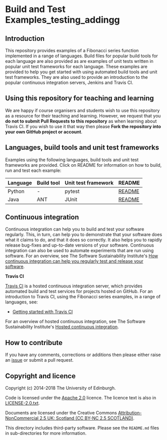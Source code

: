Build and Test Examples_testing_addingg
=======================

Introduction
------------

This repository provides examples of a Fibonacci series function implemented in a range of languages. Build files for popular build tools for each language are also provided as are examples of unit tests written in popular unit test frameworks for each language. These examples are provided to help you get started with using automated build tools and unit test frameworks. They are also used to provide an introduction to the popular continuous integration servers, Jenkins and Travis CI.

Using this repository for teaching and learning
-----------------------------------------------

We are happy if course organisers and students wish to use this repository as a resource for their teaching and learning. However, we request that you **do not to submit Pull Requests to this repository** as when learning about Travis CI. If you wish to use it that way then please **Fork the repository into your own GitHub project or account**.

Languages, build tools and unit test frameworks
-----------------------------------------------

Examples using the following languages, build tools and unit test frameworks are provided. Click on README for information on how to build, run and test each example:

| Language | Build tool | Unit test framework | README |
| -------- | ---------- | ------------------- | ------ |
| Python | - | pytest | [README](./python/README.md) |
| Java | ANT | JUnit | [README](./java/README.md) |


Continuous integration
----------------------

Continuous integration can help you to build and test your software regularly. This, in turn, can help you to demonstrate that your software does what it claims to do, and that it does so correctly. It also helps you to rapidly release bug-fixes and up-to-date versions of your software. Continuous integration can also be used to automate experiments that are run using software. For an overview, see The Software Sustainability Institute's [How continuous integration can help you regularly test and release your software](http://software.ac.uk/how-continuous-integration-can-help-you-regularly-test-and-release-your-software).



**Travis CI**

[Travis CI](https://travis-ci.org/) is a hosted continuous integration server, which provides automated build and test services for projects hosted on GitHub.  For an introduction to Travis CI, using the Fibonacci series examples, in a range of languages, see:

* [Getting started with Travis CI](./travis/README.md)

For an overview of hosted continuous integration, see The Software Sustainability Institute's [Hosted continuous integration](http://www.software.ac.uk/resources/guides/hosted-continuous-integration).

How to contribute
-----------------

If you have any comments, corrections or additions then please either raise an [issue](https://github.com/softwaresaved/build_and_test_examples/issues) or submit a pull request.

Copyright and licence
---------------------

Copyright (c) 2014-2018 The University of Edinburgh.

Code is licensed under the [Apache 2.0](http://www.apache.org/licenses/LICENSE-2.0.html) licence. The licence text is also in [LICENSE-2.0.txt](./LICENSE-2.0.txt).

Documents are licensed under the Creative Commons [Attribution-NonCommercial 2.5 UK: Scotland (CC BY-NC 2.5 SCOTLAND)](http://creativecommons.org/licenses/by-nc/2.5/scotland/).

This directory includes third-party software. Please see the `README.md` files in sub-directories for more information.
